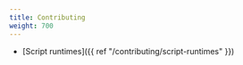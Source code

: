 ```yaml
---
title: Contributing
weight: 700
---
```


- [Script runtimes]({{ ref "/contributing/script-runtimes" }})
